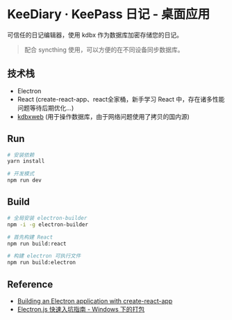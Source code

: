 # KeeDiary · KeePass 日记 - 桌面应用

可信任的日记编辑器，使用 kdbx 作为数据库加密存储您的日记。

> 配合 syncthing 使用，可以方便的在不同设备同步数据库。

## 技术栈

- Electron
- React (create-react-app、react全家桶，新手学习 React 中，存在诸多性能问题等待后期优化...)
- [kdbxweb](https://github.com/keeweb/kdbxweb) (用于操作数据库，由于网络问题使用了拷贝的国内源)

## Run

```sh
# 安装依赖
yarn install

# 开发模式 
npm run dev
```

## Build

```sh
# 全局安装 electron-builder
npm -i -g electron-builder

# 首先构建 React
npm run build:react

# 构建 electron 可执行文件
npm run build:electron
```

## Reference

- [Building an Electron application with create-react-app](https://www.freecodecamp.org/news/building-an-electron-application-with-create-react-app-97945861647c/)
- [Electron.js 快速入坑指南 - Windows 下的打包](https://canwdev.gitee.io/manual/setup-electronjs.html#windows-%E4%B8%8B%E7%9A%84%E6%89%93%E5%8C%85)
